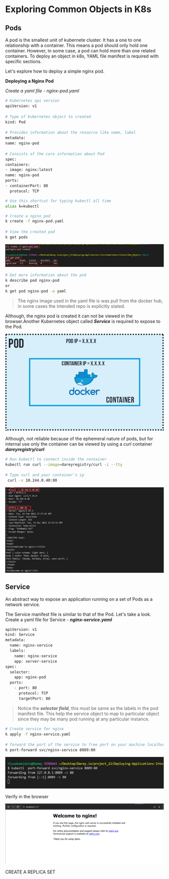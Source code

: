 # Exploring Common Objects in K8s

## Pods

A pod is the smallest unit of kubernete cluster. It has a one to one relationship with a container. This means a pod should only hold one container. However, in some case, a pod can hold more than one related containers. To deploy an object in k8s, YAML file manifest is required with specific sections.

Let's explore how to deploy a simple nginx pod.

**Deploying a Nginx Pod**

*Create a yaml file - nginx-pod.yaml*

```bash
# Kubernetes api version
apiVersion: v1

# Type of kubernetes object to created
kind: Pod

# Provides information about the resource like name, label
metadata:
name: nginx-pod

# Consists of the core information about Pod
spec:
containers:
- image: nginx:latest
name: nginx-pod
ports:
- containerPort: 80
  protocol: TCP
```

```bash
# Use this shortcut for typing kubectl all time
alias k=kubectl
```

```bash
# Create a nginx pod
k create -f nginx-pod.yaml

# View the created pod
k get pods
```

![pods](./images/1.png)

```bash
# Get more information about the pod
k describe pod nginx-pod
or 
k get pod nginx-pod -o yaml
```

> The nginx image used in the yaml file is was pull from the docker hub, in some cases the intended repo is explicitly stated.

Although, the nginx pod is created it can not be viewed in the browser.Another Kubernetes object called ***Service*** is required to expose to the Pod.

![pods](./images/2.png)

Although, not reliable because of the ephemeral nature of pods, but for internal use only the container can be viewed by using a *curl* container ***dareyregistry/curl***

```bash
# Run kubectl to connect inside the container
kubectl run curl --image=dareyregistry/curl -i --tty

# Type curl and your container's ip
 curl -v 10.244.0.40:80
```

![pods](./images/3.png)

## Service

An abstract way to expose an application running on a set of Pods as a network service.

The Service manifest file is similar to that of the Pod. Let's take a look. Create a yaml file for Service - ***nginx-service.yaml***

```bash
apiVersion: v1
kind: Service
metadata:
  name: nginx-service
  labels:
    name: nginx-service
    app: server-service
spec:
  selector:
    app: nginx-pod
  ports:
    - port: 80
      protocol: TCP
      targetPort: 80
```

> Notice the ***selector field***, this must be same as the labels in the pod manifest file. This help the service object to map to particular object since they may be many pod running at any particular instance.

```bash
# Create service for nginx
k apply -f nginx-service.yaml

# forward the port of the service to free port on your machine localhost
k port-forward svc/nginx-service 8089:80
```

![pods](./images/4.png)

Verify in the browser

![pods](./images/5.png)

CREATE A REPLICA SET